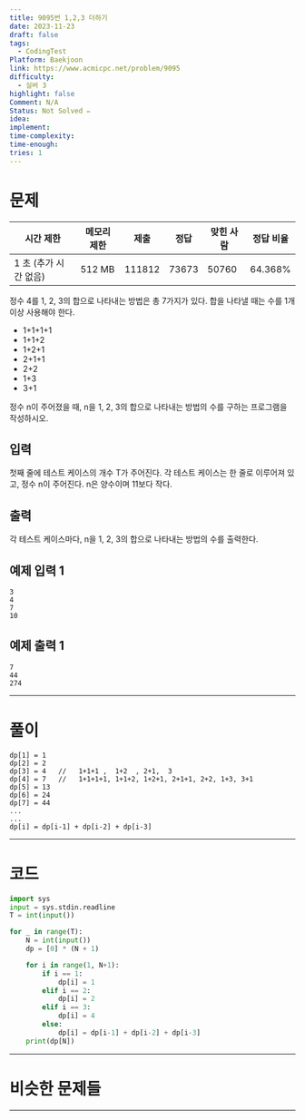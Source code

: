 ```yaml
---
title: 9095번 1,2,3 더하기
date: 2023-11-23
draft: false
tags:
  - CodingTest
Platform: Baekjoon
link: https://www.acmicpc.net/problem/9095
difficulty:
  - 실버 3
highlight: false
Comment: N/A
Status: Not Solved ✏️
idea: 
implement: 
time-complexity: 
time-enough: 
tries: 1
---
```

# 문제

|시간 제한|메모리 제한|제출|정답|맞힌 사람|정답 비율|
|---|---|---|---|---|---|
|1 초 (추가 시간 없음)|512 MB|111812|73673|50760|64.368%|

정수 4를 1, 2, 3의 합으로 나타내는 방법은 총 7가지가 있다. 합을 나타낼 때는 수를 1개 이상 사용해야 한다.

- 1+1+1+1
- 1+1+2
- 1+2+1
- 2+1+1
- 2+2
- 1+3
- 3+1

정수 n이 주어졌을 때, n을 1, 2, 3의 합으로 나타내는 방법의 수를 구하는 프로그램을 작성하시오.

## 입력

첫째 줄에 테스트 케이스의 개수 T가 주어진다. 각 테스트 케이스는 한 줄로 이루어져 있고, 정수 n이 주어진다. n은 양수이며 11보다 작다.

## 출력

각 테스트 케이스마다, n을 1, 2, 3의 합으로 나타내는 방법의 수를 출력한다.

## 예제 입력 1

```
3
4
7
10
```

## 예제 출력 1

```
7
44
274
```


___

# 풀이

```
dp[1] = 1
dp[2] = 2
dp[3] = 4   //   1+1+1 ,  1+2  , 2+1,  3
dp[4] = 7   //   1+1+1+1, 1+1+2, 1+2+1, 2+1+1, 2+2, 1+3, 3+1
dp[5] = 13
dp[6] = 24
dp[7] = 44
...
...
dp[i] = dp[i-1] + dp[i-2] + dp[i-3]
```



____

# 코드


```python
import sys
input = sys.stdin.readline
T = int(input())

for _ in range(T):
    N = int(input())
    dp = [0] * (N + 1)

    for i in range(1, N+1):
        if i == 1:
            dp[i] = 1
        elif i == 2:
            dp[i] = 2
        elif i == 3:
            dp[i] = 4
        else:
            dp[i] = dp[i-1] + dp[i-2] + dp[i-3]
    print(dp[N])
```



___

# 비슷한 문제들






___
